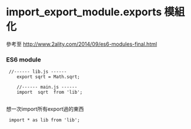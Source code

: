 # import_export_module.exports 模組化
參考至
http://www.2ality.com/2014/09/es6-modules-final.html

### ES6 module


```
 //------ lib.js ------
    export sqrt = Math.sqrt;

    //------ main.js ------
    import  sqrt  from 'lib';
 
```
想一次import所有export過的東西
```
 import * as lib from 'lib';
```


